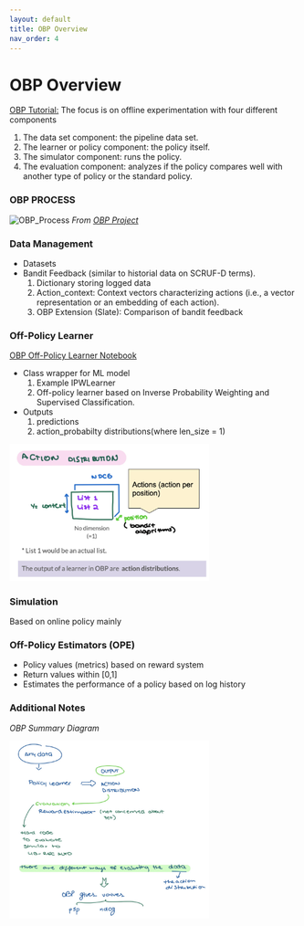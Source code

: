 ```yaml
---
layout: default
title: OBP Overview
nav_order: 4
---
```


# OBP Overview
[OBP Tutorial:](https://sites.google.com/cornell.edu/recsys2021tutorial) The focus is on offline experimentation with four different components 
1. The data set component: the pipeline data set.
2. The learner or policy component: the policy itself.
3. The simulator component: runs the policy.
4. The evaluation component: analyzes if the policy compares well with another type of policy or the standard policy. 

### OBP PROCESS
![OBP_Process](https://raw.githubusercontent.com/st-tech/zr-obp/master/images/overview.png)
*From [OBP Project](https://github.com/st-tech/zr-obp)*

### Data Management 
- Datasets 
- Bandit Feedback (similar to historial data on SCRUF-D terms). 
  1. Dictionary storing logged data 
  2. Action_context: Context vectors characterizing actions (i.e., a vector representation or an embedding of each action). 
  3. OBP Extension (Slate): Comparison of bandit feedback 

### Off-Policy Learner
[OBP Off-Policy Learner Notebook](https://colab.research.google.com/github/st-tech/zr-obp/blob/master/examples/quickstart/opl.ipynb) 
- Class wrapper for ML model 
  1. Example IPWLearner  
  2. Off-policy learner based on Inverse Probability Weighting and Supervised Classification. 
- Outputs  
  1. predictions  
  2. action_probabilty distributions(where len_size = 1) 
<img src="content/action_dist.png" alt="obp_action_dist" width="350"/>

### Simulation
Based on online policy mainly 

### Off-Policy Estimators (OPE)
- Policy values (metrics) based on reward system 
- Return values within [0,1] 
- Estimates the performance of a policy based on log history 

### Additional Notes
*OBP Summary Diagram*

<img src="content/obp_summary.png" alt="obp_summary" width="350"/>
